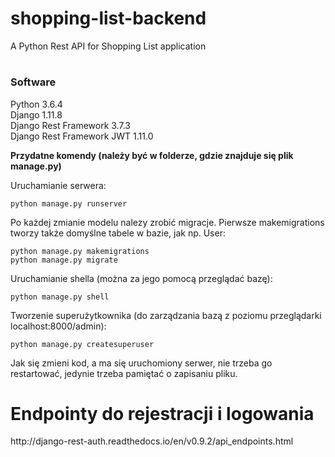# <h1>shopping-list-backend</h1>
A Python Rest API for Shopping List application

# <h3>Software</h3>
Python 3.6.4 <br>
Django 1.11.8 <br>
Django Rest Framework 3.7.3 <br>
Django Rest Framework JWT 1.11.0 

<b>Przydatne komendy (należy być w folderze, gdzie znajduje się plik manage.py)</b>

Uruchamianie serwera:
```
python manage.py runserver
```

Po każdej zmianie modelu nalezy zrobić migracje. Pierwsze makemigrations tworzy także domyślne tabele w bazie, jak np. User:

```
python manage.py makemigrations
python manage.py migrate
```

Uruchamianie shella (można za jego pomocą przeglądać bazę):
```
python manage.py shell
```

Tworzenie superużytkownika (do zarządzania bazą z poziomu przeglądarki localhost:8000/admin):
```
python manage.py createsuperuser
```

Jak się zmieni kod, a ma się uruchomiony serwer, nie trzeba go restartować, jedynie trzeba pamiętać o zapisaniu pliku.


<h1>Endpointy do rejestracji i logowania </h1>
http://django-rest-auth.readthedocs.io/en/v0.9.2/api_endpoints.html
